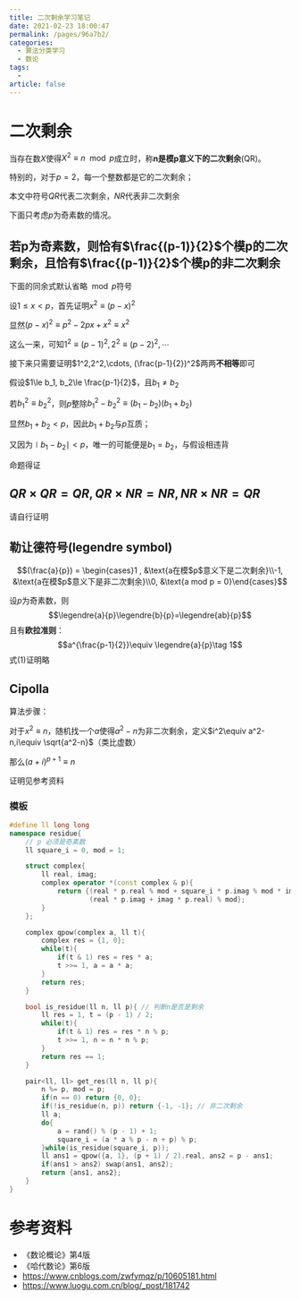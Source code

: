 ```yaml
---
title: 二次剩余学习笔记
date: 2021-02-23 18:00:47
permalink: /pages/96a7b2/
categories: 
  - 算法分类学习
  - 数论
tags: 
  - 
article: false
---
```





$$\newcommand\legendre[2]{\left(\frac{#1}{#2}\right)}$$

# 二次剩余

当存在数$X$使得$X^2\equiv n\mod p$成立时，称**n是模p意义下的二次剩余**(QR)。

特别的，对于$p=2$，每一个整数都是它的二次剩余；

本文中符号$QR$代表二次剩余，$NR$代表非二次剩余



下面只考虑$p$为奇素数的情况。



## 若p为奇素数，则恰有$\frac{(p-1)}{2}$个模p的二次剩余，且恰有$\frac{(p-1)}{2}$个模p的非二次剩余

下面的同余式默认省略$\mod p$符号

设$1\le x \lt p$，首先证明$x^2\equiv (p-x)^2$

显然$(p-x)^2\equiv p^2-2px+x^2\equiv x^2$

这么一来，可知$1^2\equiv (p-1)^2, 2^2 \equiv (p-2)^2,\cdots$

接下来只需要证明$1^2,2^2,\cdots, (\frac{p-1}{2})^2$两两**不相等**即可

假设$1\le b_1, b_2\le \frac{p-1}{2}$，且$b_1\ne b_2$

若$b_1^2\equiv b_2^2$，则$p$整除$b_1^2-b_2^2\equiv (b_1-b_2)(b_1+b_2)$

显然$b_1+b_2<p$，因此$b_1+b_2$与$p$互质；

又因为$\mid b_1-b_2\mid <p$，唯一的可能便是$b_1=b_2$，与假设相违背

命题得证



## $QR \times QR = QR, QR \times NR = NR, NR \times NR = QR$

请自行证明



## 勒让德符号(legendre symbol)

$$(\frac{a}{p}) = \begin{cases}1 , &\text{a在模$p$意义下是二次剩余}\\-1, &\text{a在模$p$意义下是非二次剩余}\\0,  &\text{a mod p = 0}\end{cases}$$

设$p$为奇素数，则
$$\legendre{a}{p}\legendre{b}{p}=\legendre{ab}{p}$$
且有**欧拉准则**：
$$a^{\frac{p-1}{2}}\equiv \legendre{a}{p}\tag 1$$
式(1)证明略



## Cipolla

算法步骤：

对于$x^2\equiv n$，随机找一个$a$使得$a^2-n$为非二次剩余，定义$i^2\equiv a^2-n,i\equiv \sqrt{a^2-n}$（类比虚数）

那么$(a+i)^{p+1}\equiv n$

证明见参考资料

### 模板

```cpp
#define ll long long
namespace residue{
    // p 必须是奇素数
    ll square_i = 0, mod = 1;

    struct complex{
        ll real, imag;
        complex operator *(const complex & p){
            return {(real * p.real % mod + square_i * p.imag % mod * imag % mod) % mod,
                    (real * p.imag + imag * p.real) % mod};
        }
    };

    complex qpow(complex a, ll t){
        complex res = {1, 0};
        while(t){
            if(t & 1) res = res * a;
            t >>= 1, a = a * a;
        }
        return res;
    }

    bool is_residue(ll n, ll p){ // 判断n是否是剩余
        ll res = 1, t = (p - 1) / 2;
        while(t){
            if(t & 1) res = res * n % p;
            t >>= 1, n = n * n % p;
        }
        return res == 1;
    }

    pair<ll, ll> get_res(ll n, ll p){
        n %= p, mod = p;
        if(n == 0) return {0, 0}; 
        if(!is_residue(n, p)) return {-1, -1}; // 非二次剩余
        ll a;
        do{
            a = rand() % (p - 1) + 1;
            square_i = (a * a % p - n + p) % p;
        }while(is_residue(square_i, p));
        ll ans1 = qpow({a, 1}, (p + 1) / 2).real, ans2 = p - ans1;
        if(ans1 > ans2) swap(ans1, ans2);
        return {ans1, ans2};
    }
}
```





# 参考资料

-   《数论概论》第4版
-   《哈代数论》第6版
-   https://www.cnblogs.com/zwfymqz/p/10605181.html
-   https://www.luogu.com.cn/blog/_post/181742